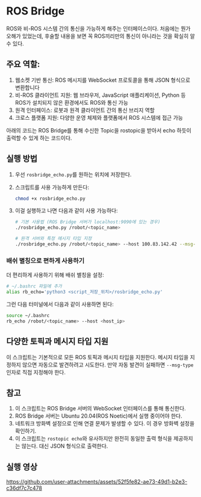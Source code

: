 # ROS Bridge
ROS와 비-ROS 시스템 간의 통신을 가능하게 해주는 인터페이스이다. 처음에는 뭔가 오해가 있었는데, 후술할 내용을 보면 꼭 ROS끼리만의 통신이 아니라는 것을 확실히 알 수 있다.

## 주요 역할:
1. 웹소켓 기반 통신: ROS 메시지를 WebSocket 프로토콜을 통해 JSON 형식으로 변환합니다
2. 비-ROS 클라이언트 지원: 웹 브라우저, JavaScript 애플리케이션, Python 등 ROS가 설치되지 않은 환경에서도 ROS와 통신 가능
3. 원격 인터페이스: 로봇과 원격 클라이언트 간의 통신 브리지 역할
4. 크로스 플랫폼 지원: 다양한 운영 체제와 플랫폼에서 ROS 시스템에 접근 가능

아래의 코드는 ROS Bridge를 통해 수신한 Topic을 rostopic을 받아서 echo 하듯이 출력할 수 있게 하는 코드이다.

## 실행 방법
1. 우선 `rosbridge_echo.py`를 원하는 위치에 저장한다.

2. 스크립트를 사용 가능하게 만든다:

    ```bash
    chmod +x rosbridge_echo.py
    ```

3. 이걸 실행하고 나면 다음과 같이 사용 가능하다:

    ```bash
    # 기본 사용법 (ROS Bridge 서버가 localhost:9090에 있는 경우)
    ./rosbridge_echo.py /robot/<topic_name>

    # 원격 서버와 특정 메시지 타입 지정
    ./rosbridge_echo.py /robot/<topic_name> --host 100.83.142.42 --msg-type <topic_type>
    ```

### 배쉬 별칭으로 편하게 사용하기

더 편리하게 사용하기 위해 배쉬 별칭을 설정:

```bash
# ~/.bashrc 파일에 추가
alias rb_echo='python3 <script_저장_위치>/rosbridge_echo.py'
```

그런 다음 터미널에서 다음과 같이 사용하면 된다:

```bash
source ~/.bashrc
rb_echo /robot/<topic_name> --host <host_ip>
```

## 다양한 토픽과 메시지 타입 지원

이 스크립트는 기본적으로 모든 ROS 토픽과 메시지 타입을 지원한다. 메시지 타입을 지정하지 않으면 자동으로 발견하려고 시도한다. 만약 자동 발견이 실패하면 `--msg-type` 인자로 직접 지정해야 한다.

## 참고

1. 이 스크립트는 ROS Bridge 서버의 WebSocket 인터페이스를 통해 통신한다.
2. ROS Bridge 서버는 Ubuntu 20.04(ROS Noetic)에서 실행 중이어야 한다.
3. 네트워크 방화벽 설정으로 인해 연결 문제가 발생할 수 있다. 이 경우 방화벽 설정을 확인하기.
4. 이 스크립트는 `rostopic echo`와 유사하지만 완전히 동일한 출력 형식을 제공하지는 않는다. 대신 JSON 형식으로 출력한다.

## 실행 영상
https://github.com/user-attachments/assets/52f5fe82-ae73-49d1-b2e3-c36df7c7c478
